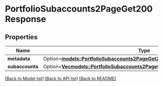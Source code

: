 # PortfolioSubaccounts2PageGet200Response

## Properties

Name | Type | Description | Notes
------------ | ------------- | ------------- | -------------
**metadata** | Option<[**models::PortfolioSubaccounts2PageGet200ResponseMetadata**](_portfolio_subaccounts2__page__get_200_response_metadata.md)> |  | [optional]
**subaccounts** | Option<[**Vec<models::PortfolioSubaccounts2PageGet200ResponseSubaccountsInner>**](_portfolio_subaccounts2__page__get_200_response_subaccounts_inner.md)> |  | [optional]

[[Back to Model list]](../README.md#documentation-for-models) [[Back to API list]](../README.md#documentation-for-api-endpoints) [[Back to README]](../README.md)


